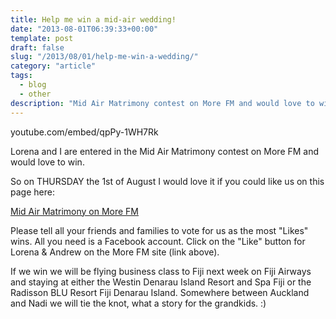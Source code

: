 ```yaml
---
title: Help me win a mid-air wedding!
date: "2013-08-01T06:39:33+00:00"
template: post
draft: false
slug: "/2013/08/01/help-me-win-a-wedding/"
category: "article"
tags:
  - blog
  - other
description: "Mid Air Matrimony contest on More FM and would love to win."
---
```


youtube.com/embed/qpPy-1WH7Rk

Lorena and I are entered in the Mid Air Matrimony contest on More FM and would love to win.

So on THURSDAY the 1st of August I would love it if you could like us on this page here:

<a href="http://bit.ly/lorena4andrew" title="Vote for us on the More FM site">Mid Air Matrimony on More FM</a>

Please tell all your friends and families to vote for us as the most "Likes" wins. All you need is a Facebook account. Click on the "Like" button for Lorena & Andrew on the More FM site (link above).

If we win we will be flying business class to Fiji next week on Fiji Airways and staying at either the Westin Denarau Island Resort and Spa Fiji or the Radisson BLU Resort Fiji Denarau Island. Somewhere between Auckland and Nadi we will tie the knot, what a story for the grandkids. :)
